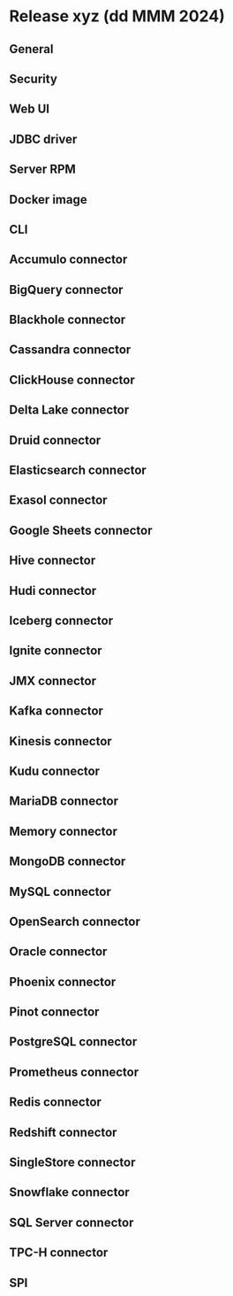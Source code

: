 # Release xyz (dd MMM 2024)

## General

## Security

## Web UI

## JDBC driver

## Server RPM

## Docker image

## CLI

## Accumulo connector

## BigQuery connector

## Blackhole connector

## Cassandra connector

## ClickHouse connector

## Delta Lake connector

## Druid connector

## Elasticsearch connector

## Exasol connector

## Google Sheets connector

## Hive connector

## Hudi connector

## Iceberg connector

## Ignite connector

## JMX connector

## Kafka connector

## Kinesis connector

## Kudu connector

## MariaDB connector

## Memory connector

## MongoDB connector

## MySQL connector

## OpenSearch connector

## Oracle connector

## Phoenix connector

## Pinot connector

## PostgreSQL connector

## Prometheus connector

## Redis connector

## Redshift connector

## SingleStore connector

## Snowflake connector

## SQL Server connector

## TPC-H connector

## SPI
